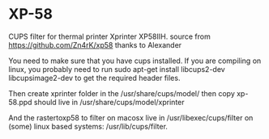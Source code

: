 # XP-58
CUPS filter for thermal printer Xprinter XP58IIH.
source from https://github.com/Zn4rK/xp58 thanks to Alexander

You need to make sure that you have cups installed. If you are compiling on linux, you probably need to run sudo apt-get install libcups2-dev libcupsimage2-dev to get the required header files.

Then create xprinter folder in the /usr/share/cups/model/
then copy xp-58.ppd should live in /usr/share/cups/model/xprinter

And the rastertoxp58 to filter
on macosx live in /usr/libexec/cups/filter 
on (some) linux based systems: /usr/lib/cups/filter.
